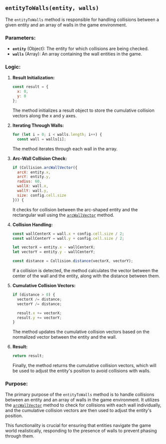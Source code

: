 ## `entityToWalls(entity, walls)`

The `entityToWalls` method is responsible for handling collisions between a given entity and an array of walls in the game environment.

### Parameters:

- **`entity`** (Object): The entity for which collisions are being checked.
- **`walls`** (Array): An array containing the wall entities in the game.

### Logic:

1. **Result Initialization:**
   ```javascript
   const result = {
     x: 0,
     y: 0
   };
   ```
   The method initializes a result object to store the cumulative collision vectors along the x and y axes.

2. **Iterating Through Walls:**
   ```javascript
   for (let i = 0; i < walls.length; i++) {
     const wall = walls[i];
   ```
   The method iterates through each wall in the array.

3. **Arc-Wall Collision Check:**
   ```javascript
   if (Collision.arcWallVector({
     arcX: entity.x,
     arcY: entity.y,
     radius: 60,
     wallX: wall.x,
     wallY: wall.y,
     size: config.cell.size
   })) {
   ```
   It checks for collision between the arc-shaped entity and the rectangular wall using the [`arcWallVector`](#arc-wall-vector) method.

4. **Collision Handling:**
   ```javascript
   const wallCenterX = wall.x + config.cell.size / 2;
   const wallCenterY = wall.y + config.cell.size / 2;
   
   let vectorX = entity.x - wallCenterX;
   let vectorY = entity.y - wallCenterY;
   
   const distance = Collision.distance(vectorX, vectorY);
   ```

   If a collision is detected, the method calculates the vector between the center of the wall and the entity, along with the distance between them.

5. **Cumulative Collision Vectors:**
   ```javascript
   if (distance > 0) {
     vectorX /= distance;
     vectorY /= distance;
   
     result.x += vectorX;
     result.y += vectorY;
   }
   ```
   The method updates the cumulative collision vectors based on the normalized vector between the entity and the wall.

6. **Result:**
   ```javascript
   return result;
   ```
   Finally, the method returns the cumulative collision vectors, which will be used to adjust the entity's position to avoid collisions with walls.

### Purpose:

The primary purpose of the `entityToWalls` method is to handle collisions between an entity and an array of walls in the game environment. It utilizes the [`arcWallVector`](#arc-wall-vector.md) method to check for collisions with each wall individually, and the cumulative collision vectors are then used to adjust the entity's position.

This functionality is crucial for ensuring that entities navigate the game world realistically, responding to the presence of walls to prevent phasing through them.